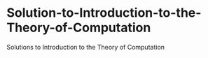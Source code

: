 # Solution-to-Introduction-to-the-Theory-of-Computation
Solutions to Introduction to the Theory of Computation
